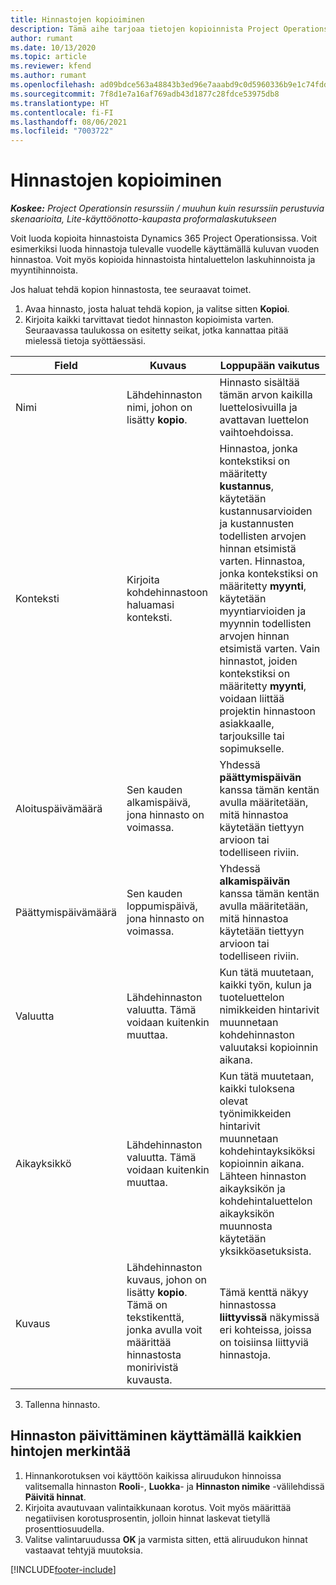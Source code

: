 ```yaml
---
title: Hinnastojen kopioiminen
description: Tämä aihe tarjoaa tietojen kopioinnista Project Operationsin tuotehinnastoista.
author: rumant
ms.date: 10/13/2020
ms.topic: article
ms.reviewer: kfend
ms.author: rumant
ms.openlocfilehash: ad09bdce563a48843b3ed96e7aaabd9c0d5960336b9e1c74fddb9b61f760f4cd
ms.sourcegitcommit: 7f8d1e7a16af769adb43d1877c28fdce53975db8
ms.translationtype: HT
ms.contentlocale: fi-FI
ms.lasthandoff: 08/06/2021
ms.locfileid: "7003722"
---
```

# <a name="copy-price-lists"></a>Hinnastojen kopioiminen

_**Koskee:** Project Operationsin resurssiin / muuhun kuin resurssiin perustuvia skenaarioita, Lite-käyttöönotto-kaupasta proformalaskutukseen_

Voit luoda kopioita hinnastoista Dynamics 365 Project Operationsissa. Voit esimerkiksi luoda hinnastoja tulevalle vuodelle käyttämällä kuluvan vuoden hinnastoa.  Voit myös kopioida hinnastoista hintaluettelon laskuhinnoista ja myyntihinnoista. 

Jos haluat tehdä kopion hinnastosta, tee seuraavat toimet.

1. Avaa hinnasto, josta haluat tehdä kopion, ja valitse sitten **Kopioi**.
2. Kirjoita kaikki tarvittavat tiedot hinnaston kopioimista varten. Seuraavassa taulukossa on esitetty seikat, jotka kannattaa pitää mielessä tietoja syöttäessäsi.

| Field | Kuvaus | Loppupään vaikutus |
| --- | --- | --- |
| Nimi | Lähdehinnaston nimi, johon on lisätty **kopio**. | Hinnasto sisältää tämän arvon kaikilla luettelosivuilla ja avattavan luettelon vaihtoehdoissa. |
| Konteksti | Kirjoita kohdehinnastoon haluamasi konteksti. | Hinnastoa, jonka kontekstiksi on määritetty **kustannus**, käytetään kustannusarvioiden ja kustannusten todellisten arvojen hinnan etsimistä varten. Hinnastoa, jonka kontekstiksi on määritetty **myynti**, käytetään myyntiarvioiden ja myynnin todellisten arvojen hinnan etsimistä varten. Vain hinnastot, joiden kontekstiksi on määritetty **myynti**, voidaan liittää projektin hinnastoon asiakkaalle, tarjouksille tai sopimukselle. |
| Aloituspäivämäärä | Sen kauden alkamispäivä, jona hinnasto on voimassa. | Yhdessä **päättymispäivän** kanssa tämän kentän avulla määritetään, mitä hinnastoa käytetään tiettyyn arvioon tai todelliseen riviin. |
| Päättymispäivämäärä | Sen kauden loppumispäivä, jona hinnasto on voimassa. | Yhdessä **alkamispäivän** kanssa tämän kentän avulla määritetään, mitä hinnastoa käytetään tiettyyn arvioon tai todelliseen riviin. |
| Valuutta | Lähdehinnaston valuutta. Tämä voidaan kuitenkin muuttaa. | Kun tätä muutetaan, kaikki työn, kulun ja tuoteluettelon nimikkeiden hintarivit muunnetaan kohdehinnaston valuutaksi kopioinnin aikana. |
| Aikayksikkö | Lähdehinnaston valuutta. Tämä voidaan kuitenkin muuttaa. | Kun tätä muutetaan, kaikki tuloksena olevat työnimikkeiden hintarivit muunnetaan kohdehintayksiköksi kopioinnin aikana. Lähteen hinnaston aikayksikön ja kohdehintaluettelon aikayksikön muunnosta käytetään yksikköasetuksista. |
| Kuvaus | Lähdehinnaston kuvaus, johon on lisätty **kopio**. Tämä on tekstikenttä, jonka avulla voit määrittää hinnastosta monirivistä kuvausta. | Tämä kenttä näkyy hinnastossa **liittyvissä** näkymissä eri kohteissa, joissa on toisiinsa liittyviä hinnastoja. |

3. Tallenna hinnasto. 

## <a name="update-a-price-list-by-applying-a-mark-up-to-all-the-prices"></a>Hinnaston päivittäminen käyttämällä kaikkien hintojen merkintää

1. Hinnankorotuksen voi käyttöön kaikissa aliruudukon hinnoissa valitsemalla hinnaston **Rooli**-, **Luokka**- ja **Hinnaston nimike** -välilehdissä **Päivitä hinnat**. 
2. Kirjoita avautuvaan valintaikkunaan korotus. Voit myös määrittää negatiivisen korotusprosentin, jolloin hinnat laskevat tietyllä prosenttiosuudella. 
3. Valitse valintaruudussa **OK** ja varmista sitten, että aliruudukon hinnat vastaavat tehtyjä muutoksia.


[!INCLUDE[footer-include](../includes/footer-banner.md)]